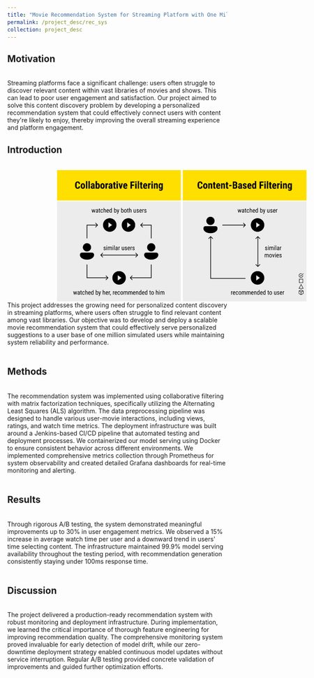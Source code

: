 ```yaml
---
title: "Movie Recommendation System for Streaming Platform with One Million Simulated Users"
permalink: /project_desc/rec_sys
collection: project_desc
---
```


<h2>Motivation</h2><br>
Streaming platforms face a significant challenge: users often struggle to discover relevant content within vast libraries of movies and shows. This can lead to poor user engagement and satisfaction. Our project aimed to solve this content discovery problem by developing a personalized recommendation system that could effectively connect users with content they're likely to enjoy, thereby improving the overall streaming experience and platform engagement.
<h2>Introduction</h2><br>
<div style="width: 800px; height: 300px; border-radius: 15px; overflow: hidden; text-align: center;">
    <img src="../images/rec_sys_2.png" alt="Project Image" style="width: 100%; height: 100%; object-fit: contain;">
</div>
This project addresses the growing need for personalized content discovery in streaming platforms, where users often struggle to find relevant content among vast libraries. Our objective was to develop and deploy a scalable movie recommendation system that could effectively serve personalized suggestions to a user base of one million simulated users while maintaining system reliability and performance.
<br><br>
<h2>Methods</h2><br>
The recommendation system was implemented using collaborative filtering with matrix factorization techniques, specifically utilizing the Alternating Least Squares (ALS) algorithm. The data preprocessing pipeline was designed to handle various user-movie interactions, including views, ratings, and watch time metrics. The deployment infrastructure was built around a Jenkins-based CI/CD pipeline that automated testing and deployment processes. We containerized our model serving using Docker to ensure consistent behavior across different environments. We implemented comprehensive metrics collection through Prometheus for system observability and created detailed Grafana dashboards for real-time monitoring and alerting.
<br><br>
<h2>Results</h2><br>
Through rigorous A/B testing, the system demonstrated meaningful improvements up to 30% in user engagement metrics. We observed a 15% increase in average watch time per user and a downward trend in users' time selecting content. The infrastructure maintained 99.9% model serving availability throughout the testing period, with recommendation generation consistently staying under 100ms response time. 
<br><br>
<h2>Discussion</h2><br>
The project delivered a production-ready recommendation system with robust monitoring and deployment infrastructure. During implementation, we learned the critical importance of thorough feature engineering for improving recommendation quality. The comprehensive monitoring system proved invaluable for early detection of model drift, while our zero-downtime deployment strategy enabled continuous model updates without service interruption. Regular A/B testing provided concrete validation of improvements and guided further optimization efforts.
<br><br>
<!-- <div style="width: 800px; height: 500px; border-radius: 15px; overflow: hidden; text-align: center;">
    <img src="../images/RAG/RAG_App.png" alt="Project Image" style="width: 100%; height: 100%; object-fit: contain;">
</div> -->
